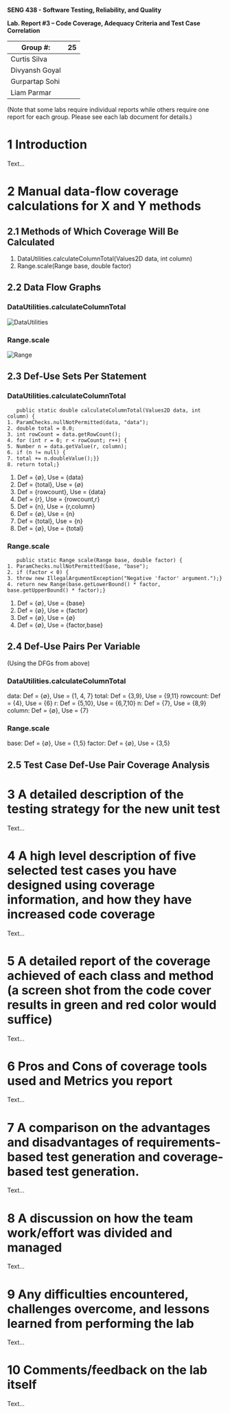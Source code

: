 **SENG 438 - Software Testing, Reliability, and Quality**

**Lab. Report #3 – Code Coverage, Adequacy Criteria and Test Case Correlation**

| Group \#:      | 25    |
| -------------- | --- |
| Curtis Silva |     |
| Divyansh Goyal               |     |
| Gurpartap Sohi               |     |
| Liam Parmar               |     |

(Note that some labs require individual reports while others require one report
for each group. Please see each lab document for details.)

# 1 Introduction

Text…

# 2 Manual data-flow coverage calculations for X and Y methods

## 2.1 Methods of Which Coverage Will Be Calculated
1. DataUtilities.calculateColumnTotal(Values2D data, int column)
2. Range.scale(Range base, double factor)

## 2.2 Data Flow Graphs

### DataUtilities.calculateColumnTotal

![DataUtilities](https://user-images.githubusercontent.com/58268240/156028338-542d9018-4a2e-47b0-925a-b491df863053.png?style=centerme)

### Range.scale

![Range](https://user-images.githubusercontent.com/58268240/156028404-079b91f8-7901-4baf-80ac-9bb45bf5fa24.png?style=centerme)

## 2.3 Def-Use Sets Per Statement

### DataUtilities.calculateColumnTotal

```
   public static double calculateColumnTotal(Values2D data, int column) {
1. ParamChecks.nullNotPermitted(data, "data");
2. double total = 0.0;
3. int rowCount = data.getRowCount();
4. for (int r = 0; r < rowCount; r++) {
5. Number n = data.getValue(r, column);
6. if (n != null) {
7. total += n.doubleValue();}}
8. return total;}
```

1. Def = {∅}, Use = {data}
2. Def = {total}, Use = {∅}
3. Def = {rowcount}, Use = {data}
4. Def = {r}, Use = {rowcount,r}
5. Def = {n}, Use = {r,column}
6. Def = {∅}, Use = {n}
7. Def = {total}, Use = {n}
8. Def = {∅}, Use = {total}

### Range.scale

```
   public static Range scale(Range base, double factor) {
1. ParamChecks.nullNotPermitted(base, "base");
2. if (factor < 0) {
3. throw new IllegalArgumentException("Negative 'factor' argument.");}
4. return new Range(base.getLowerBound() * factor, base.getUpperBound() * factor);}
```

1. Def = {∅}, Use = {base}
2. Def = {∅}, Use = {factor}
3. Def = {∅}, Use = {∅}
4. Def = {∅}, Use = {factor,base}

## 2.4 Def-Use Pairs Per Variable

(Using the DFGs from above)

### DataUtilities.calculateColumnTotal

data: Def = {∅}, Use = {1, 4, 7}
total: Def = {3,9}, Use = {9,11}
rowcount: Def = {4}, Use = {6}
r: Def = {5,10}, Use = {6,7,10}
n: Def = {7}, Use = {8,9}
column: Def = {∅}, Use = {7}

### Range.scale

base: Def = {∅}, Use = {1,5}
factor: Def = {∅}, Use = {3,5}

## 2.5 Test Case Def-Use Pair Coverage Analysis





# 3 A detailed description of the testing strategy for the new unit test

Text…

# 4 A high level description of five selected test cases you have designed using coverage information, and how they have increased code coverage

Text…

# 5 A detailed report of the coverage achieved of each class and method (a screen shot from the code cover results in green and red color would suffice)

Text…

# 6 Pros and Cons of coverage tools used and Metrics you report

Text…

# 7 A comparison on the advantages and disadvantages of requirements-based test generation and coverage-based test generation.

Text…

# 8 A discussion on how the team work/effort was divided and managed

Text…

# 9 Any difficulties encountered, challenges overcome, and lessons learned from performing the lab

Text…

# 10 Comments/feedback on the lab itself

Text…
